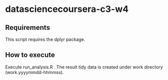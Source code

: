 # datasciencecoursera-c3-w4

## Requirements
This script requires the dplyr package.

## How to execute
Execute run_analysis.R . The result tidy data is created under work directory (work.yyyymmdd-hhmmss).

